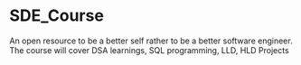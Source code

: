 # SDE_Course
An open resource to be a better self rather to be a better software engineer. The course will cover DSA learnings, SQL programming, LLD, HLD Projects
